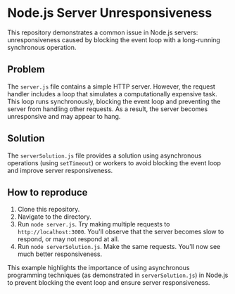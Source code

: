 # Node.js Server Unresponsiveness

This repository demonstrates a common issue in Node.js servers: unresponsiveness caused by blocking the event loop with a long-running synchronous operation.

## Problem

The `server.js` file contains a simple HTTP server. However, the request handler includes a loop that simulates a computationally expensive task.  This loop runs synchronously, blocking the event loop and preventing the server from handling other requests.  As a result, the server becomes unresponsive and may appear to hang.

## Solution

The `serverSolution.js` file provides a solution using asynchronous operations (using `setTimeout`) or workers to avoid blocking the event loop and improve server responsiveness.

## How to reproduce

1. Clone this repository.
2. Navigate to the directory.
3. Run `node server.js`.  Try making multiple requests to `http://localhost:3000`. You'll observe that the server becomes slow to respond, or may not respond at all.
4. Run `node serverSolution.js`.  Make the same requests. You'll now see much better responsiveness.

This example highlights the importance of using asynchronous programming techniques (as demonstrated in `serverSolution.js`) in Node.js to prevent blocking the event loop and ensure server responsiveness.